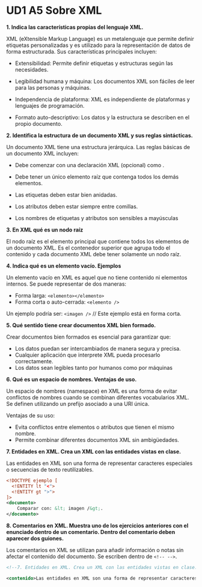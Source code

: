 # UD1 A5 Sobre XML

**1. Indica las características propias del lenguaje XML.**
   
XML (eXtensible Markup Language) es un metalenguaje que permite definir etiquetas personalizadas y es utilizado para la representación de datos de forma estructurada. Sus características principales incluyen:

   - Extensibilidad: Permite definir etiquetas y estructuras según las necesidades.

   - Legibilidad humana y máquina: Los documentos XML son fáciles de leer para las personas y máquinas.

   - Independencia de plataforma: XML es independiente de plataformas y lenguajes de programación.

   - Formato auto-descriptivo: Los datos y la estructura se describen en el propio documento​.

**2. Identifica la estructura de un documento XML y sus reglas sintácticas.**

Un documento XML tiene una estructura jerárquica. Las reglas básicas de un documento XML incluyen:

- Debe comenzar con una declaración XML (opcional) como <?xml version="1.0" encoding="UTF-8"?>.

- Debe tener un único elemento raíz que contenga todos los demás elementos.

- Las etiquetas deben estar bien anidadas.

- Los atributos deben estar siempre entre comillas.

- Los nombres de etiquetas y atributos son sensibles a mayúsculas

**3. En XML qué es un nodo raíz**

El nodo raíz es el elemento principal que contiene todos los elementos de un documento XML. Es el contenedor superior que agrupa todo el contenido y cada documento XML debe tener solamente un nodo raíz.

**4. Indica qué es un elemento vacío. Ejemplos**

Un elemento vacío en XML es aquel que no tiene contenido ni elementos internos. Se puede representar de dos maneras:

- Forma larga: ``<elemento></elemento>``
- Forma corta o auto-cerrada: ``<elemento />``

Un ejemplo podría ser: 
`<imagen />`
// Este ejemplo está en forma corta.


**5. Qué sentido tiene crear documentos XML bien formado.**

Crear documentos bien formados es esencial para garantizar que:

- Los datos puedan ser intercambiados de manera segura y precisa.
- Cualquier aplicación que interprete XML pueda procesarlo correctamente.
- Los datos sean legibles tanto por humanos como por máquinas​

**6. Qué es un espacio de nombres. Ventajas de uso.**

Un espacio de nombres (namespace) en XML es una forma de evitar conflictos de nombres cuando se combinan diferentes vocabularios XML. Se definen utilizando un prefijo asociado a una URI única.

Ventajas de su uso:

- Evita conflictos entre elementos o atributos que tienen el mismo nombre.
- Permite combinar diferentes documentos XML sin ambigüedades.

**7. Entidades en XML. Crea un XML con las entidades vistas en clase.**

Las entidades en XML son una forma de representar caracteres especiales o secuencias de texto reutilizables.

```XML
<!DOCTYPE ejemplo [
  <!ENTITY lt "<">
  <!ENTITY gt ">">
]>
<documento>
    Comparar con: &lt; imagen /&gt;.
</documento>

```

**8. Comentarios en XML. Muestra uno de los ejercicios anteriores con el enunciado dentro de un comentario. Dentro del comentario deben aparecer dos guiones.**

Los comentarios en XML se utilizan para añadir información o notas sin afectar el contenido del documento. Se escriben dentro de ``<!-- -->``.
```XML
<!--7. Entidades en XML. Crea un XML con las entidades vistas en clase.-->

<contenido>Las entidades en XML son una forma de representar caracteres especiales o secuencias de texto reutilizables.</contenido>
```

